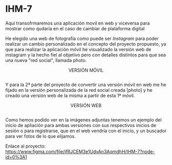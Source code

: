 # IHM-7
Aquí transofrmaremos una aplicación movil en web y viceversa para mostrar como qudaría en el caso de cambiar de plataforma digital

He elegido una web de fotografía como puede ser *Instagram* para poder realizar un cambio personalizado en el concepto del proyecto propuesto, ya que para realizar la aplicación móvil he visualizado la versión web de instagram y la hecho fiel al objetivo pero con detalles distintos para que sea una nueva "red social", llamada photo.

<p align="center">
	VERSIÓN MÓVIL
</p>

<p align="center">
  <img src="">
</p>


Y para la 2ª parte del proyecto de convertir una versión móvil en web me he fijado en la versión personalizada de la red social creada [photo] y he creado una versión web de la misma a partir de esta 1ª móvil.

<p align="center">
	VERSIÓN WEB
</p>

<p align="center">
  <img src="">
</p>



Como hemos podido ver en la imágenes adjuntas tenemos un ejemplo del inicio de apliación para ambas versiones con sus respectivos inicios de sesión o para registrarse,
que en el web vendría con el inicio, y un buscador para ver fotos de lo que elijamos.

Enlace al proyecto:
https://www.figma.com/file/jfRJCEM3e1UdvAn3AqmdhH/IHM-7?node-id=0%3A1
